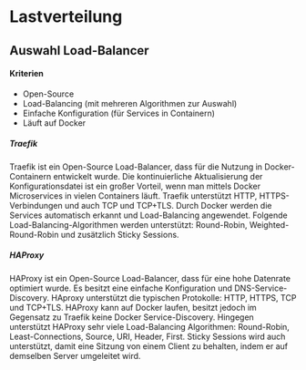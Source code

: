 # Lastverteilung

## Auswahl Load-Balancer

#### Kriterien

* Open-Source
* Load-Balancing (mit mehreren Algorithmen zur Auswahl)
* Einfache Konfiguration (für Services in Containern)
* Läuft auf Docker

##### Traefik

Traefik ist ein Open-Source Load-Balancer, dass für die Nutzung in Docker-Containern entwickelt wurde. Die kontinuierliche Aktualisierung der Konfigurationsdatei ist ein großer Vorteil, wenn man mittels Docker Microservices in vielen Containers läuft. Traefik unterstützt HTTP, HTTPS-Verbindungen und auch TCP und TCP+TLS. Durch Docker werden die Services automatisch erkannt und Load-Balancing angewendet. Folgende Load-Balancing-Algorithmen werden unterstützt: Round-Robin, Weighted-Round-Robin und zusätzlich Sticky Sessions.

##### HAProxy

HAProxy ist ein Open-Source Load-Balancer, dass für eine hohe Datenrate optimiert wurde. Es besitzt eine einfache Konfiguration und DNS-Service-Discovery. HAproxy unterstützt die typischen Protokolle: HTTP, HTTPS, TCP und TCP+TLS. HAProxy kann auf Docker laufen, besitzt jedoch im Gegensatz zu Traefik keine Docker Service-Discovery. Hingegen unterstützt HAProxy sehr viele Load-Balancing Algorithmen: Round-Robin, Least-Connections, Source, URI, Header, First. Sticky Sessions wird auch unterstützt, damit eine Sitzung von einem Client zu behalten, indem er auf demselben Server umgeleitet wird.

